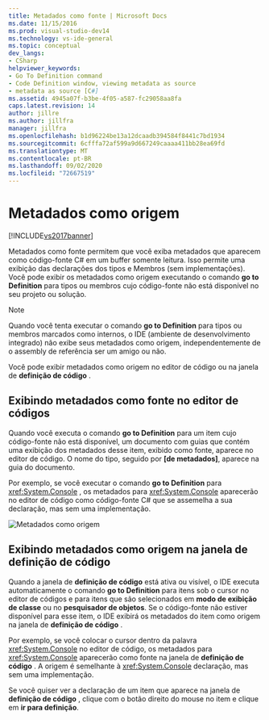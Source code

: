 ```yaml
---
title: Metadados como fonte | Microsoft Docs
ms.date: 11/15/2016
ms.prod: visual-studio-dev14
ms.technology: vs-ide-general
ms.topic: conceptual
dev_langs:
- CSharp
helpviewer_keywords:
- Go To Definition command
- Code Definition window, viewing metadata as source
- metadata as source [C#]
ms.assetid: 4945a07f-b3be-4f05-a587-fc29058aa8fa
caps.latest.revision: 14
author: jillre
ms.author: jillfra
manager: jillfra
ms.openlocfilehash: b1d96224be13a12dcaadb394584f8441c7bd1934
ms.sourcegitcommit: 6cfffa72af599a9d667249caaaa411bb28ea69fd
ms.translationtype: MT
ms.contentlocale: pt-BR
ms.lasthandoff: 09/02/2020
ms.locfileid: "72667519"
---
```

# <a name="metadata-as-source"></a>Metadados como origem
[!INCLUDE[vs2017banner](../includes/vs2017banner.md)]

Metadados como fonte permitem que você exiba metadados que aparecem como código-fonte C# em um buffer somente leitura. Isso permite uma exibição das declarações dos tipos e Membros (sem implementações). Você pode exibir os metadados como origem executando o comando **go to Definition** para tipos ou membros cujo código-fonte não está disponível no seu projeto ou solução.

> [!NOTE]
> Quando você tenta executar o comando **go to Definition** para tipos ou membros marcados como internos, o IDE (ambiente de desenvolvimento integrado) não exibe seus metadados como origem, independentemente de o assembly de referência ser um amigo ou não.

 Você pode exibir metadados como origem no editor de código ou na janela de **definição de código** .

## <a name="viewing-metadata-as-source-in-the-code-editor"></a>Exibindo metadados como fonte no editor de códigos
 Quando você executa o comando **go to Definition** para um item cujo código-fonte não está disponível, um documento com guias que contém uma exibição dos metadados desse item, exibido como fonte, aparece no editor de código. O nome do tipo, seguido por **[de metadados]**, aparece na guia do documento.

 Por exemplo, se você executar o comando **go to Definition** para <xref:System.Console> , os metadados para <xref:System.Console> aparecerão no editor de código como código-fonte C# que se assemelha a sua declaração, mas sem uma implementação.

 ![Metadados como origem](../csharp-ide/media/metadatasource.png "Metadataização")

## <a name="viewing-metadata-as-source-in-the-code-definition-window"></a>Exibindo metadados como origem na janela de definição de código
 Quando a janela de **definição de código** está ativa ou visível, o IDE executa automaticamente o comando **go to Definition** para itens sob o cursor no editor de códigos e para itens que são selecionados em **modo de exibição de classe** ou no **pesquisador de objetos**. Se o código-fonte não estiver disponível para esse item, o IDE exibirá os metadados do item como origem na janela de **definição de código** .

 Por exemplo, se você colocar o cursor dentro da palavra <xref:System.Console> no editor de código, os metadados para <xref:System.Console> aparecerão como fonte na janela de **definição de código** . A origem é semelhante à <xref:System.Console> declaração, mas sem uma implementação.

 Se você quiser ver a declaração de um item que aparece na janela de **definição de código** , clique com o botão direito do mouse no item e clique em **ir para definição**.